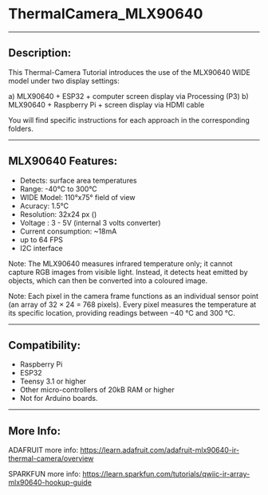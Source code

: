 # ThermalCamera_MLX90640

-----------------------------
Description:
-----------------------
This Thermal-Camera Tutorial introduces the use of the MLX90640 WIDE model under two display settings:

a) MLX90640 + ESP32 + computer screen display via Processing (P3)
b) MLX90640 + Raspberry Pi + screen display via HDMI cable

You will find specific instructions for each approach in the corresponding folders.

------------------------------- 
MLX90640 Features:
-------------------------
- Detects: surface area temperatures
- Range: -40°C to 300°C
- WIDE Model: 110°x75° field of view
- Acuracy: 1.5°C
- Resolution: 32x24 px ()
- Voltage : 3 - 5V (internal 3 volts converter)
- Current consumption: ~18mA
- up to 64 FPS
- I2C interface 

Note: The MLX90640 measures infrared temperature only; it cannot capture RGB images from visible light. Instead, it detects heat emitted by objects, which can then be converted into a coloured image.

Note: Each pixel in the camera frame functions as an individual sensor point (an array of 32 × 24 = 768 pixels). Every pixel measures the temperature at its specific location, providing readings between −40 °C and 300 °C.

------------------------------
Compatibility:
------------------------
- Raspberry Pi
- ESP32
- Teensy 3.1 or higher
- Other micro-controllers of 20kB RAM or higher
- Not for Arduino boards. 

------------------------------
More Info:
------------------------
 
ADAFRUIT more info:
https://learn.adafruit.com/adafruit-mlx90640-ir-thermal-camera/overview

SPARKFUN more info:
https://learn.sparkfun.com/tutorials/qwiic-ir-array-mlx90640-hookup-guide
